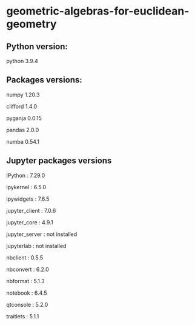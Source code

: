 # geometric-algebras-for-euclidean-geometry

## Python version:

python      3.9.4

## Packages versions:

numpy       1.20.3

clifford    1.4.0

pyganja     0.0.15

pandas      2.0.0

numba       0.54.1

## Jupyter packages versions


IPython          : 7.29.0

ipykernel        : 6.5.0

ipywidgets       : 7.6.5

jupyter_client   : 7.0.6

jupyter_core     : 4.9.1

jupyter_server   : not installed

jupyterlab       : not installed

nbclient         : 0.5.5

nbconvert        : 6.2.0

nbformat         : 5.1.3

notebook         : 6.4.5

qtconsole        : 5.2.0

traitlets        : 5.1.1
